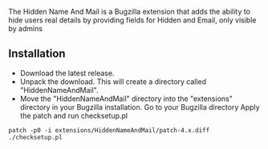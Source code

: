 The Hidden Name And Mail is a Bugzilla extension that adds the ability to hide users real details by providing fields for Hidden and Email, only visible by admins
## Installation
* Download the latest release.
* Unpack the download. This will create a directory called "HiddenNameAndMail".
* Move the "HiddenNameAndMail" directory into the "extensions" directory in your Bugzilla installation.
Go to your Bugzilla directory
Apply the patch and run checksetup.pl
```
patch -p0 -i extensions/HiddenNameAndMail/patch-4.x.diff
./checksetup.pl
```
